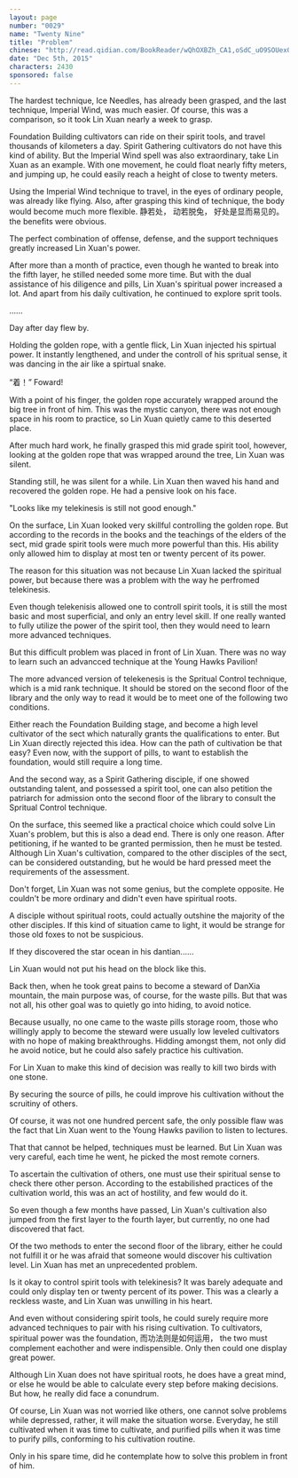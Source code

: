 ```yaml
---
layout: page
number: "0029"
name: "Twenty Nine"
title: "Problem"
chinese: "http://read.qidian.com/BookReader/wQhOXBZh_CA1,oSdC_uO9SOUex0RJOkJclQ2.aspx"
date: "Dec 5th, 2015"
characters: 2430
sponsored: false
---
```


The hardest technique, Ice Needles, has already been grasped, and the last technique, Imperial Wind, was much easier. Of course, this was a comparison, so it took Lin Xuan nearly a week to grasp.

Foundation Building cultivators can ride on their spirit tools, and travel thousands of kilometers a day. Spirit Gathering cultivators do not have this kind of ability. But the Imperial Wind spell was also extraordinary, take Lin Xuan as an example. With one movement, he could float nearly fifty meters, and jumping up, he could easily reach a height of close to twenty meters.

Using the Imperial Wind technique to travel, in the eyes of ordinary people, was already like flying. Also, after grasping this kind of technique, the body would become much more flexible.
静若处，
动若脱兔，
好处是显而易见的。
the benefits were obvious.

The perfect combination of offense, defense, and the support techniques greatly increased Lin Xuan's power.

After more than a month of practice, even though he wanted to break into the fifth layer, he stilled needed some more time. But with the dual assistance of his diligence and pills, Lin Xuan's spiritual power increased a lot. And apart from his daily cultivation, he continued to explore sprit tools.

......

Day after day flew by.

Holding the golden rope, with a gentle flick, Lin Xuan injected his spirtual power. It instantly lengthened, and under the controll of his spritual sense, it was dancing in the air like a spirtual snake.

“着！”
Foward!

With a point of his finger, the golden rope accurately wrapped around the big tree in front of him. This was the mystic canyon, there was not enough space in his room to practice, so Lin Xuan quietly came to this deserted place.

After much hard work, he finally grasped this mid grade spirit tool, however, looking at the golden rope that was wrapped around the tree, Lin Xuan was silent.

Standing still, he was silent for a while. Lin Xuan then waved his hand and recovered the golden rope. He had a pensive look on his face.

"Looks like my telekinesis is still not good enough."

On the surface, Lin Xuan looked very skillful controlling the golden rope. But according to the records in the books and the teachings of the elders of the sect, mid grade spirit tools were much more powerful than this. His ability only allowed him to display at most ten or twenty percent of its power.

The reason for this situation was not because Lin Xuan lacked the spiritual power, but because there was a problem with the way he perfromed telekinesis.

Even though telekenisis allowed one to controll spirit tools, it is still the most basic and most superficial, and only an entry level skill. If one really wanted to fully utilize the power of the spirit tool, then they would need to learn more advanced techniques.

But this difficult problem was placed in front of Lin Xuan. There was no way to learn such an advancced technique at the Young Hawks Pavilion!

The more advanced version of telekenesis is the Spritual Control technique, which is a mid rank technique. It should be stored on the second floor of the library and the only way to read it would be to meet one of the following two conditions.

Either reach the Foundation Building stage, and become a high level cultivator of the sect which naturally grants the qualifications to enter. But Lin Xuan directly rejected this idea. How can the path of cultivation be that easy? Even now, with the support of pills, to want to establish the foundation, would still require a long time.

And the second way, as a Spirit Gathering disciple, if one showed outstanding talent, and possessed a spirit tool, one can also petition the patriarch for admission onto the second floor of the library to consult the Spritual Control technique.

On the surface, this seemed like a practical choice which could solve Lin Xuan's problem, but this is also a dead end. There is only one reason. After petitioning, if he wanted to be granted permission, then he must be tested. Although Lin Xuan's cultivation, compared to the other disciples of the sect, can be considered outstanding, but he would be hard pressed meet the requirements of the assessment.

Don't forget, Lin Xuan was not some genius, but the complete opposite. He couldn't be more ordinary and didn't even have spiritual roots.

A disciple without spiritual roots, could actually outshine the majority of the other disciples. If this kind of situation came to light, it would be strange for those old foxes to not be suspicious.

If they discovered the star ocean in his dantian......

Lin Xuan would not put his head on the block like this.

Back then, when he took great pains to become a steward of DanXia mountain, the main purpose was, of course, for the waste pills. But that was not all, his other goal was to quietly go into hiding, to avoid notice.

Because usually, no one came to the waste pills storage room, those who willingly apply to become the steward were usually low leveled cultivators with no hope of making breakthroughs. Hidding amongst them, not only did he avoid notice, but he could also safely practice his cultivation.

For Lin Xuan to make this kind of decision was really to kill two birds with one stone.

By securing the source of pills, he could improve his cultivation without the scruitiny of others.

Of course, it was not one hundred percent safe, the only possible flaw was the fact that Lin Xuan went to the Young Hawks pavilion to listen to lectures.

That that cannot be helped, techniques must be learned. But Lin Xuan was very careful, each time he went, he picked the most remote corners.

To ascertain the cultivation of others, one must use their spiritual sense to check there other person. According to the estabilished practices of the cultivation world, this was an act of hostility, and few would do it.

So even though a few months have passed, Lin Xuan's cultivation also jumped from the first layer to the fourth layer, but currently, no one had discovered that fact.

Of the two methods to enter the second floor of the library, either he could not fulfill it or he was afraid that someone would discover his cultivation level. Lin Xuan has met an unprecedented problem.

Is it okay to control spirit tools with telekinesis? It was barely adequate and could only display ten or twenty percent of its power. This was a clearly a reckless waste, and Lin Xuan was unwilling in his heart.

And even without considering spirit tools, he could surely require more advanced techniques to pair with his rising cultivation. To cultivators, spiritual power was the foundation,
而功法则是如何运用，
the two must complement eachother and were indispensible. Only then could one display great power.

Although Lin Xuan does not have spiritual roots, he does have a great mind, or else he would be able to calculate every step before making decisions. But how, he really did face a conundrum.

Of course, Lin Xuan was not worried like others, one cannot solve problems while depressed, rather, it will make the situation worse. Everyday, he still cultivated when it was time to cultivate, and purified pills when it was time to purify pills, conforming to his cultivation routine.

Only in his spare time, did he contemplate how to solve this problem in front of him.
